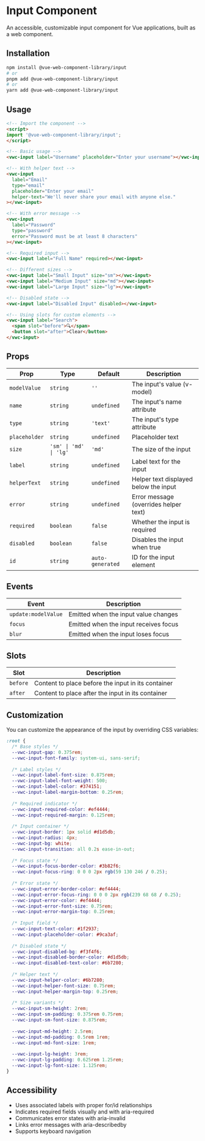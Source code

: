# Input Component

An accessible, customizable input component for Vue applications, built as a web component.

## Installation

```bash
npm install @vue-web-component-library/input
# or
pnpm add @vue-web-component-library/input
# or
yarn add @vue-web-component-library/input
```

## Usage

```html
<!-- Import the component -->
<script>
import '@vue-web-component-library/input';
</script>

<!-- Basic usage -->
<vwc-input label="Username" placeholder="Enter your username"></vwc-input>

<!-- With helper text -->
<vwc-input 
  label="Email" 
  type="email" 
  placeholder="Enter your email"
  helper-text="We'll never share your email with anyone else."
></vwc-input>

<!-- With error message -->
<vwc-input 
  label="Password" 
  type="password" 
  error="Password must be at least 8 characters"
></vwc-input>

<!-- Required input -->
<vwc-input label="Full Name" required></vwc-input>

<!-- Different sizes -->
<vwc-input label="Small Input" size="sm"></vwc-input>
<vwc-input label="Medium Input" size="md"></vwc-input>
<vwc-input label="Large Input" size="lg"></vwc-input>

<!-- Disabled state -->
<vwc-input label="Disabled Input" disabled></vwc-input>

<!-- Using slots for custom elements -->
<vwc-input label="Search">
  <span slot="before">🔍</span>
  <button slot="after">Clear</button>
</vwc-input>
```

## Props

| Prop           | Type                       | Default    | Description                           |
|----------------|----------------------------|------------|---------------------------------------|
| `modelValue`   | `string`                   | `''`       | The input's value (v-model)           |
| `name`         | `string`                   | `undefined`| The input's name attribute            |
| `type`         | `string`                   | `'text'`   | The input's type attribute            |
| `placeholder`  | `string`                   | `undefined`| Placeholder text                      |
| `size`         | `'sm' \| 'md' \| 'lg'`     | `'md'`     | The size of the input                 |
| `label`        | `string`                   | `undefined`| Label text for the input              |
| `helperText`   | `string`                   | `undefined`| Helper text displayed below the input |
| `error`        | `string`                   | `undefined`| Error message (overrides helper text) |
| `required`     | `boolean`                  | `false`    | Whether the input is required         |
| `disabled`     | `boolean`                  | `false`    | Disables the input when true          |
| `id`           | `string`                   | `auto-generated` | ID for the input element        |

## Events

| Event                | Description                                       |
|----------------------|---------------------------------------------------|
| `update:modelValue`  | Emitted when the input value changes              |
| `focus`              | Emitted when the input receives focus             |
| `blur`               | Emitted when the input loses focus                |

## Slots

| Slot      | Description                                  |
|-----------|----------------------------------------------|
| `before`  | Content to place before the input in its container |
| `after`   | Content to place after the input in its container  |

## Customization

You can customize the appearance of the input by overriding CSS variables:

```css
:root {
  /* Base styles */
  --vwc-input-gap: 0.375rem;
  --vwc-input-font-family: system-ui, sans-serif;
  
  /* Label styles */
  --vwc-input-label-font-size: 0.875rem;
  --vwc-input-label-font-weight: 500;
  --vwc-input-label-color: #374151;
  --vwc-input-label-margin-bottom: 0.25rem;
  
  /* Required indicator */
  --vwc-input-required-color: #ef4444;
  --vwc-input-required-margin: 0.125rem;
  
  /* Input container */
  --vwc-input-border: 1px solid #d1d5db;
  --vwc-input-radius: 4px;
  --vwc-input-bg: white;
  --vwc-input-transition: all 0.2s ease-in-out;
  
  /* Focus state */
  --vwc-input-focus-border-color: #3b82f6;
  --vwc-input-focus-ring: 0 0 0 2px rgb(59 130 246 / 0.25);
  
  /* Error state */
  --vwc-input-error-border-color: #ef4444;
  --vwc-input-error-focus-ring: 0 0 0 2px rgb(239 68 68 / 0.25);
  --vwc-input-error-color: #ef4444;
  --vwc-input-error-font-size: 0.75rem;
  --vwc-input-error-margin-top: 0.25rem;
  
  /* Input field */
  --vwc-input-text-color: #1f2937;
  --vwc-input-placeholder-color: #9ca3af;
  
  /* Disabled state */
  --vwc-input-disabled-bg: #f3f4f6;
  --vwc-input-disabled-border-color: #d1d5db;
  --vwc-input-disabled-text-color: #6b7280;
  
  /* Helper text */
  --vwc-input-helper-color: #6b7280;
  --vwc-input-helper-font-size: 0.75rem;
  --vwc-input-helper-margin-top: 0.25rem;
  
  /* Size variants */
  --vwc-input-sm-height: 2rem;
  --vwc-input-sm-padding: 0.375rem 0.75rem;
  --vwc-input-sm-font-size: 0.875rem;
  
  --vwc-input-md-height: 2.5rem;
  --vwc-input-md-padding: 0.5rem 1rem;
  --vwc-input-md-font-size: 1rem;
  
  --vwc-input-lg-height: 3rem;
  --vwc-input-lg-padding: 0.625rem 1.25rem;
  --vwc-input-lg-font-size: 1.125rem;
}
```

## Accessibility

- Uses associated labels with proper for/id relationships
- Indicates required fields visually and with aria-required
- Communicates error states with aria-invalid
- Links error messages with aria-describedby
- Supports keyboard navigation